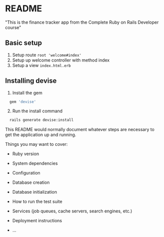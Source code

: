 # README

"This is the finance tracker app from the Complete Ruby on Rails Developer course"

## Basic setup

1. Setup route `root 'welcome#index'`
2. Setup up welcome controller with method index
3. Setup a view `index.html.erb`

## Installing devise

1. Install the gem

```ruby
  gem 'devise'
```

2. Run the install command

```bash
  rails generate devise:install
```

This README would normally document whatever steps are necessary to get the
application up and running.

Things you may want to cover:

* Ruby version

* System dependencies

* Configuration

* Database creation

* Database initialization

* How to run the test suite

* Services (job queues, cache servers, search engines, etc.)

* Deployment instructions

* ...

